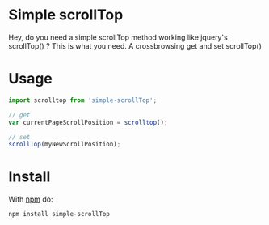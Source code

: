 # Simple scrollTop

Hey, do you need a simple scrollTop method working like jquery's scrollTop() ?
This is what you need. A crossbrowsing get and set scrollTop()

# Usage

``` js
import scrolltop from 'simple-scrollTop';

// get
var currentPageScrollPosition = scrolltop();

// set
scrollTop(myNewScrollPosition);
```

# Install

With [npm](https://npmjs.org) do:

```
npm install simple-scrollTop
```
